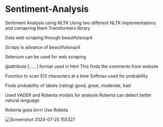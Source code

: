# Sentiment-Analysis

Sentiment Analysis using NLTK
Using two different NLTK implementations and comapring them
Transformers library

Data web scraping through beautifulsoup4

Scrapy is advance of beautifulsoup4

Selenium can be used for web scraping

@attribute [..... ] format used in html
This finds the comments from website

Function to scan 512 characters at a time
Softmax used for probability

Finds probability of labels (rating) good, great, moderate, bad

Used VADER and Roberta models for analysis
Roberta can detect better natural language

Roberta goes brrrr
Use Robeta


![Screenshot 2024-07-25 155327](https://github.com/user-attachments/assets/845ab279-abc4-47a8-873e-a688668e075e)

